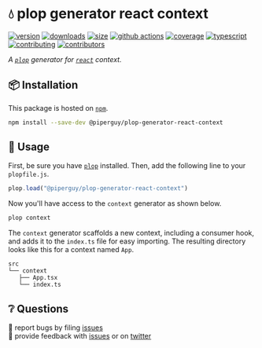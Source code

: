 # 💧 plop generator react context

[![version][version-badge]][npm]
[![downloads][downloads-badge]][npm]
[![size][size-badge]][bundlephobia]
[![github actions][github-actions-badge]][github-actions]
[![coverage][codecov-badge]][codecov]
[![typescript][typescript-badge]][typescript]
[![contributing][contributing-badge]][contributing]
[![contributors][contributors-badge]][contributors]

_A [`plop`][plop] generator for [`react`][react] context._

## 📦 Installation

This package is hosted on [`npm`][npm].

```bash
npm install --save-dev @piperguy/plop-generator-react-context
```

## 🥑 Usage

First, be sure you have [`plop`][plop] installed. Then, add the following line to your `plopfile.js`.

```javascript
plop.load("@piperguy/plop-generator-react-context")
```

Now you'll have access to the `context` generator as shown below.

```bash
plop context
```

The `context` generator scaffolds a new context, including a consumer hook, and adds it to the `index.ts` file for easy importing. The resulting directory looks like this for a context named `App`.

```text
src
└── context
   ├── App.tsx
   └── index.ts
```

## ❔ Questions

🐛 report bugs by filing [issues][issues]  
📢 provide feedback with [issues][issues] or on [twitter][twitter]

[codecov]: https://app.codecov.io/gh/piperguy/plop-generator-react-context
[contributing]: https://github.com/piperguy/plop-generator-react-context/blob/master/contributing.md
[contributors]: #-contributors
[npm]: https://www.npmjs.com/package/@piperguy/plop-generator-react-context
[codecov-badge]: https://img.shields.io/codecov/c/github/piperguy/plop-generator-react-context?style=flat-square
[version-badge]: https://img.shields.io/npm/v/@piperguy/plop-generator-react-context.svg?style=flat-square
[downloads-badge]: https://img.shields.io/npm/dt/@piperguy/plop-generator-react-context?style=flat-square
[contributing-badge]: https://img.shields.io/badge/PRs-welcome-success?style=flat-square
[contributors-badge]: https://img.shields.io/github/all-contributors/piperguy/plop-generator-react-context?style=flat-square
[issues]: https://github.com/piperguy/plop-generator-react-context/issues
[twitter]: https://twitter.com/_PiperGuy_
[bundlephobia]: https://bundlephobia.com/result?p=@piperguy/plop-generator-react-context
[size-badge]: https://img.shields.io/bundlephobia/minzip/@piperguy/plop-generator-react-context?style=flat-square
[github-actions]: https://github.com/piperguy/plop-generator-react-context/actions
[github-actions-badge]: https://img.shields.io/github/workflow/status/piperguy/plop-generator-react-context/%F0%9F%9A%80%20release?style=flat-square
[typescript]: https://www.typescriptlang.org/dt/search?search=%40piperguy%2Fplop-generator-react-context
[typescript-badge]: https://img.shields.io/npm/types/@piperguy/plop-generator-react-context?style=flat-square
[plop]: https://plopjs.com
[react]: https://reactjs.org
